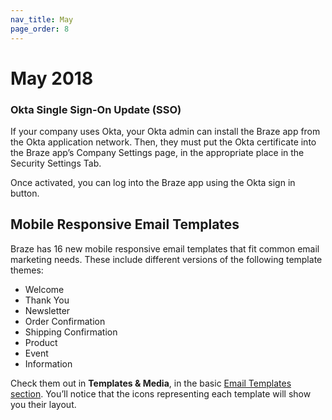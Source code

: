 ```yaml
---
nav_title: May
page_order: 8
---
```

# May 2018

### Okta Single Sign-On Update (SSO)

If your company uses Okta, your Okta admin can install the Braze app from the Okta application network. Then, they must put the Okta certificate into the Braze app’s Company Settings page, in the appropriate place in the Security Settings Tab.

Once activated, you can log into the Braze app using the Okta sign in button.

## Mobile Responsive Email Templates

Braze has 16 new mobile responsive email templates that fit common email marketing needs. These include different versions of the following template themes:

- Welcome
- Thank You
- Newsletter
- Order Confirmation
- Shipping Confirmation
- Product
- Event
- Information

Check them out in __Templates & Media__, in the basic [Email Templates section][97]. You’ll notice that the icons representing each template will show you their layout.



[97]: {{site.baseurl}}/user_guide/message_building_by_channel/email/creating_an_email_template/#step-2-create-or-choose-a-template
